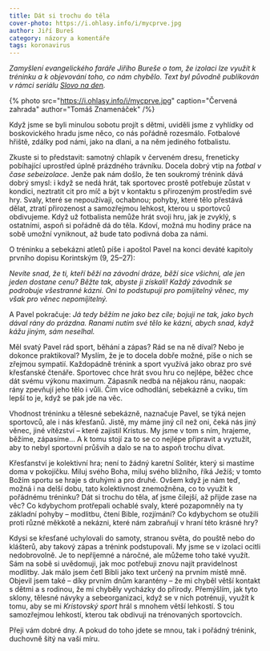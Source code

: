 ```yaml
---
title: Dát si trochu do těla
cover-photo: https://i.ohlasy.info/i/mycprve.jpg
author: Jiří Bureš
category: názory a komentáře
tags: koronavirus
---
```


*Zamyšlení evangelického faráře Jiřího Bureše o tom, že izolaci lze využít k tréninku a k objevování toho, co nám chybělo. Text byl původně publikován v rámci seriálu [Slovo na den](https://soundcloud.com/user-41012488/sets/slovo-na-den).*

{% photo src="https://i.ohlasy.info/i/mycprve.jpg" caption="Červená zahrada" author="Tomáš Znamenáček" /%}

Když jsme se byli minulou sobotu projít s dětmi, uviděli jsme z vyhlídky od boskovického hradu jsme něco, co nás pořádně rozesmálo. Fotbalové hřiště, zdálky pod námi, jako na dlani, a na něm jediného fotbalistu.

Zkuste si to představit: samotný chlapík v červeném dresu, freneticky pobíhající uprostřed úplně prázdného trávníku. Docela dobrý vtip na *fotbal v čase sebeizolace*. Jenže pak nám došlo, že ten soukromý trénink dává dobrý smysl: i když se nedá hrát, tak sportovec prostě potřebuje zůstat v kondici, neztratit cit pro míč a být v kontaktu s přirozeným prostředím své hry. Svaly, které se nepoužívají, ochabnou; pohyby, které tělo přestává dělat, ztratí přirozenost a samozřejmou lehkost, kterou u sportovců obdivujeme. Když už fotbalista nemůže hrát svoji hru, jak je zvyklý, s ostatními, aspoň si pořádně dá do těla. Kdoví, možná mu hodiny práce na sobě umožní vyniknout, až bude tato podivná doba za námi.

O tréninku a sebekázni atletů píše i apoštol Pavel na konci deváté kapitoly prvního dopisu Korintským (9, 25–27):

*Nevíte snad, že ti, kteří běží na závodní dráze, běží sice všichni, ale jen jeden dostane cenu? Běžte tak, abyste ji získali! Každý závodník se podrobuje všestranné kázni. Oni to podstupují pro pomíjitelný věnec, my však pro věnec nepomíjitelný.*

A Pavel pokračuje: *Já tedy běžím ne jako bez cíle; bojuji ne tak, jako bych dával rány do prázdna. Ranami nutím své tělo ke kázni, abych snad, když kážu jiným, sám neselhal.*

Měl svatý Pavel rád sport, běhání a zápas? Rád se na ně díval? Nebo je dokonce praktikoval? Myslím, že je to docela dobře možné, píše o nich se zřejmou sympatií. Každopádně trénink a sport využívá jako obraz pro své křesťanské čtenáře. Sportovec chce hrát svou hru co nejlépe, běžec chce dát svému výkonu maximum. Zápasník nedbá na nějakou ránu, naopak: rány zpevňují jeho tělo i vůli. Čím více odhodlání, sebekázně a cviku, tím lepší to je, když se pak jde na věc.

Vhodnost tréninku a tělesné sebekázně, naznačuje Pavel, se týká nejen sportovců, ale i nás křesťanů. Jistě, my máme jiný cíl než oni, čeká nás jiný věnec, jiné vítězství – které zajistil Kristus.  My jsme v tom s ním, hrajeme, běžíme, zápasíme… A k tomu stojí za to se co nejlépe připravit a vyztužit, aby to nebyl sportovní průšvih a dalo se na to aspoň trochu dívat.

Křesťanství je kolektivní hra; není to žádný karetní Solitér, který si mastíme doma v pokojíčku. Miluj svého Boha, miluj svého bližního, říká Ježíš; v tomto Božím sportu se hraje s druhými a pro druhé. Ovšem když je nám teď, možná i na delší dobu, tato kolektivnost znemožněna, co to využít k pořádnému tréninku? Dát si trochu do těla, ať jsme čilejší, až přijde zase na věc? Co kdybychom protřepali ochablé svaly, které pozapomněly na ty základní pohyby – modlitbu, čtení Bible, rozjímání? Co kdybychom se otužili proti různé měkkotě a nekázni, které nám zabraňují v hraní této krásné hry?

Kdysi se křesťané uchylovali do samoty, stranou světa, do pouště nebo do klášterů, aby takový zápas a trénink podstupovali. My jsme se v izolaci ocitli nedobrovolně. Je to nepříjemné a náročné, ale můžeme toho také využít. Sám na sobě si uvědomuji, jak moc potřebuji znovu najít pravidelnost modlitby. Jak málo jsem četl Bibli jako text určený na prvním místě mně. Objevil jsem také – díky prvním dnům karantény – že mi chyběl větší kontakt s dětmi a s rodinou, že mi chyběly vycházky do přírody. Přemýšlím, jak tyto sklony, tělesné návyky a sebeorganizaci, když se v nich potrénuji, využít k tomu, aby se mi *Kristovský sport* hrál s mnohem větší lehkostí. S tou samozřejmou lehkostí, kterou tak obdivuji na trénovaných sportovcích.
 
Přeji vám dobré dny. A pokud do toho jdete se mnou, tak i pořádný trénink, duchovně šitý na vaši míru.
